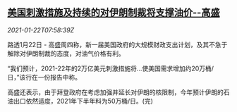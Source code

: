 <!--1611303793000-->
[美国刺激措施及持续的对伊朗制裁将支撑油价--高盛](https://cn.reuters.com/article/gs-us-stimulus-iran-oil-0122-idCNKBS29R0S1)
------

<div><i>2021-01-22T07:58:39Z</i></div><p>路透1月22日 - 高盛周四称，新一届美国政府的大规模财政支出计划，及其不急于解除对伊朗制裁的态度，对油气价格有利。</p><p>“我们预计，2021-22年的2万亿美元刺激措施将...使美国需求增加约20万桶/日，”该行在一份报告中称。</p><p>高盛还表示，由于拜登政府在考虑加强并延长对伊朗的核限制，今年预计伊朗的石油出口依然适度，2021年下半年料为50万桶/日。(完)</p>
